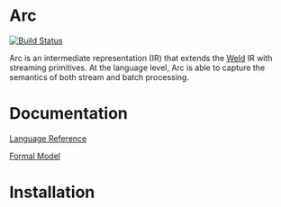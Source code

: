 # Arc

[![Build Status](https://travis-ci.org/cda-group/arc.svg?branch=master)](https://travis-ci.org/cda-group/arc/)

Arc is an intermediate representation (IR) that extends the [Weld](https://github.com/weld-project/weld) IR with streaming primitives. At the language level, Arc is able to capture the semantics of both stream and batch processing.

# Documentation

[Language Reference](docs/language.md)

[Formal Model](docs/model.md)

# Installation
